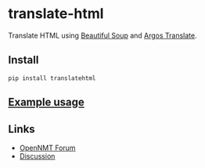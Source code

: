 # translate-html
Translate HTML using [Beautiful Soup](https://beautiful-soup-4.readthedocs.io/en/latest/) and [Argos Translate](https://github.com/argosopentech/argos-translate).

## Install
```
pip install translatehtml
```

## [Example usage](examples/)

## Links
- [OpenNMT Forum](https://forum.opennmt.net/t/suggestions-for-translating-xml/4409)
- [Discussion](https://github.com/argosopentech/argos-translate/discussions/158)
